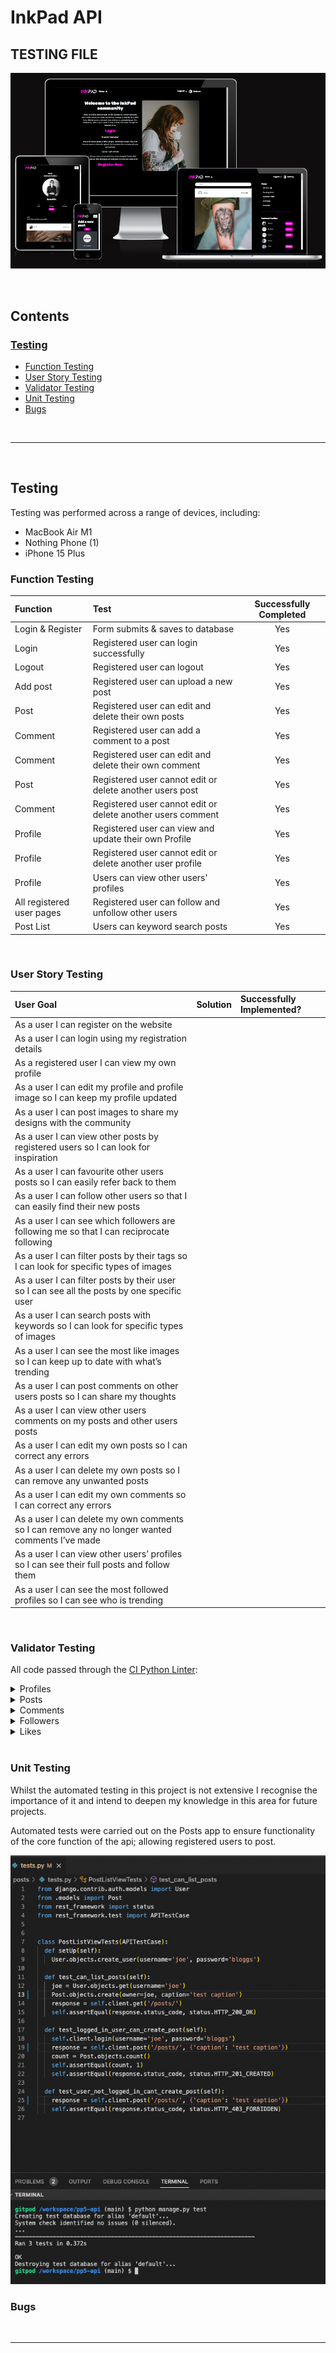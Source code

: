 # InkPad API

## TESTING FILE

![Image of website across different devices](static/readme_images/responsiveimg.webp)

<br>

## Contents

### [Testing](#testing-1)
- [Function Testing](#function-testing)
- [User Story Testing](#user-story-testing)
- [Validator Testing](#validator-testing)
- [Unit Testing](#unit-testing)
- [Bugs](#bugs)

<br>

----

<br>

## Testing
Testing was performed across a range of devices, including:
- MacBook Air M1
- Nothing Phone (1)
- iPhone 15 Plus

### **Function Testing**

| Function                  | Test                                                                     | Successfully Completed |
| :------------------------ | :----------------------------------------------------------------------- | :--------------------: |
| Login & Register          | Form submits & saves to database                                         |          Yes           |
| Login                     | Registered user can login successfully                                   |          Yes           |
| Logout                    | Registered user can logout                                               |          Yes           |
| Add post                  | Registered user can upload a new post                                    |          Yes           |
| Post                      | Registered user can edit and delete their own posts                      |          Yes           |
| Comment                   | Registered user can add a comment to a post                              |          Yes           |
| Comment                   | Registered user can edit and delete their own comment                    |          Yes           |
| Post                      | Registered user cannot edit or delete another users post                 |          Yes           |
| Comment                   | Registered user cannot edit or delete another users comment              |          Yes           |
| Profile                   | Registered user can view and update their own Profile                    |          Yes           |
| Profile                   | Registered user cannot edit or delete another user profile               |          Yes           |
| Profile                   | Users can view other users' profiles                                     |          Yes           |
| All registered user pages | Registered user can follow and unfollow other users                      |          Yes           |
| Post List                 | Users can keyword search posts                                           |          Yes           |


<br>

### **User Story Testing**


| User Goal                                                                                      | Solution    | Successfully Implemented? |
| :--------------------------------------------------------------------------------------------- | :--------   | :-----------------------  |
| As a user I can register on the website                                                        |             |                           |
| As a user I can login using my registration details                                            |             |                           |
| As a registered user I can view my own profile                                                 |             |                           |   
| As a user I can edit my profile and profile image so I can keep my profile updated             |             |                           |
| As a user I can post images to share my designs with the community                             |             |                           | 
| As a user I can view other posts by registered users so I can look for inspiration             |             |                           |
| As a user I can favourite other users posts so I can easily refer back to them                 |             |                           |
| As a user I can follow other users so that I can easily find their new posts                   |             |                           | 
| As a user I can see which followers are following me so that I can reciprocate following       |             |                           | 
| As a user I can filter posts by their tags so I can look for specific types of images          |             |                           |
| As a user I can filter posts by their user so I can see all the posts by one specific user     |             |                           |
| As a user I can search posts with keywords so I can look for specific types of images          |             |                           |
| As a user I can see the most like images so I can keep up to date with what’s trending         |             |                           |
| As a user I can post comments on other users posts so I can share my thoughts                  |             |                           |
| As a user I can view other users comments on my posts and other users posts                    |             |                           |
| As a user I can edit my own posts so I can correct any errors                                  |             |                           | 
| As a user I can delete my own posts so I can remove any unwanted posts                         |             |                           | 
| As a user I can edit my own comments so I can correct any errors                               |             |                           | 
| As a user I can delete my own comments so I can remove any no longer wanted comments I’ve made |             |                           |
| As a user I can view other users’ profiles so I can see their full posts and follow them       |             |                           |
| As a user I can see the most followed profiles so I can see who is trending                    |             |                           |

<br>

### **Validator Testing**

All code passed through the [CI Python Linter](https://pep8ci.herokuapp.com/):

<details>
<summary>Profiles</summary>

![Screenshot of CI Python Linter Profiles: urls.py](static/readme_images/profiles_urls.webp)
![Screenshot of CI Python Linter Profiles: models.py](static/readme_images/profiles_models.webp)
![Screenshot of CI Python Linter Profiles: serializers.py](static/readme_images/profiles_serializers.webp)
![Screenshot of CI Python Linter Profiles: views.py](static/readme_images/profiles_views.webp)

</details>
<details>
<summary>Posts</summary>

![Screenshot of CI Python Linter Posts: urls.py](static/readme_images/post_urls.webp)
![Screenshot of CI Python Linter Posts: models.py](static/readme_images/post_models.webp)
![Screenshot of CI Python Linter Posts: serializers.py](static/readme_images/post_serializers.webp)
![Screenshot of CI Python Linter Posts: views.py](static/readme_images/post_views.webp)

</details>
<details>
<summary>Comments</summary>

![Screenshot of CI Python Linter Comments: urls.py](static/readme_images/comments_urls.webp)
![Screenshot of CI Python Linter Comments: models.py](static/readme_images/comments_models.webp)
![Screenshot of CI Python Linter Comments: serializers.py](static/readme_images/comments_serializers.webp)
![Screenshot of CI Python Linter Comments: views.py](static/readme_images/comments_views.webp)

</details>
<details>
<summary>Followers</summary>

![Screenshot of CI Python Linter Followers: urls.py](static/readme_images/followers_urls.webp)
![Screenshot of CI Python Linter Followers: models.py](static/readme_images/followers_models.webp)
![Screenshot of CI Python Linter Followers: serializers.py](static/readme_images/followers_serializers.webp)
![Screenshot of CI Python Linter Followers: views.py](static/readme_images/followers_views.webp)

</details>
<details>
<summary>Likes</summary>

![Screenshot of CI Python Linter Likes: urls.py](static/readme_images/likes_urls.webp)
![Screenshot of CI Python Linter Likes: models.py](static/readme_images/likes_models.webp)
![Screenshot of CI Python Linter Likes: serializers.py](static/readme_images/likes_serializers.webp)
![Screenshot of CI Python Linter Likes: views.py](static/readme_images/likes_views.webp)

</details>

<br>

### **Unit Testing**

Whilst the automated testing in this project is not extensive I recognise the importance of it and intend to deepen my knowledge in this area for future projects.

Automated tests were carried out on the Posts app to ensure functionality of the core function of the api; allowing registered users to post.

![Image of automated tests from Posts app](static/readme_images/post_tests.webp)

### **Bugs**



<br>

---